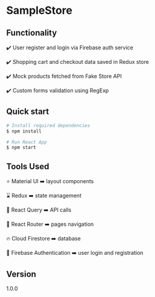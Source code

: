 # SampleStore
## Functionality  

:heavy_check_mark: User register and login via Firebase auth service

:heavy_check_mark: Shopping cart and checkout data saved in Redux store  

:heavy_check_mark: Mock products fetched from Fake Store API  

:heavy_check_mark: Custom forms validation using RegExp
## Quick start

```bash
# Install required dependencies
$ npm install

# Run React App
$ npm start

```

## Tools Used

:star: Material UI :arrow_right: layout components  

:hourglass: Redux :arrow_right: state management  

:cherry_blossom: React Query :arrow_right: API calls  

:gem: React Router :arrow_right: pages navigation  

:fire: Cloud Firestore :arrow_right: database  

:key: Firebase Authentication :arrow_right: user login and registration

## Version
1.0.0
